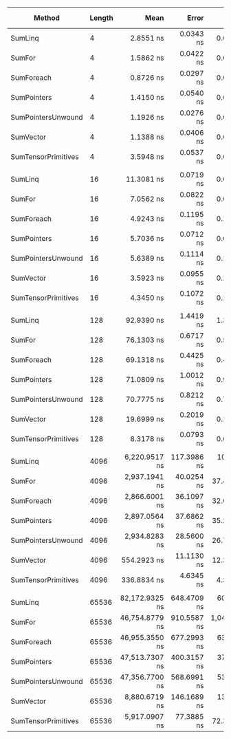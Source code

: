 ﻿| Method              | Length | Mean           | Error       | StdDev        | Ratio | RatioSD | Allocated | Alloc Ratio |
|-------------------- |------- |---------------:|------------:|--------------:|------:|--------:|----------:|------------:|
| SumLinq             | 4      |      2.8551 ns |   0.0343 ns |     0.0286 ns |  1.80 |    0.04 |         - |          NA |
| SumFor              | 4      |      1.5862 ns |   0.0422 ns |     0.0374 ns |  1.00 |    0.03 |         - |          NA |
| SumForeach          | 4      |      0.8726 ns |   0.0297 ns |     0.0278 ns |  0.55 |    0.02 |         - |          NA |
| SumPointers         | 4      |      1.4150 ns |   0.0540 ns |     0.0683 ns |  0.89 |    0.05 |         - |          NA |
| SumPointersUnwound  | 4      |      1.1926 ns |   0.0276 ns |     0.0258 ns |  0.75 |    0.02 |         - |          NA |
| SumVector           | 4      |      1.1388 ns |   0.0406 ns |     0.0360 ns |  0.72 |    0.03 |         - |          NA |
| SumTensorPrimitives | 4      |      3.5948 ns |   0.0537 ns |     0.0502 ns |  2.27 |    0.06 |         - |          NA |
|                     |        |                |             |               |       |         |           |             |
| SumLinq             | 16     |     11.3081 ns |   0.0719 ns |     0.0673 ns |  1.60 |    0.02 |         - |          NA |
| SumFor              | 16     |      7.0562 ns |   0.0822 ns |     0.0729 ns |  1.00 |    0.01 |         - |          NA |
| SumForeach          | 16     |      4.9243 ns |   0.1195 ns |     0.1279 ns |  0.70 |    0.02 |         - |          NA |
| SumPointers         | 16     |      5.7036 ns |   0.0712 ns |     0.0595 ns |  0.81 |    0.01 |         - |          NA |
| SumPointersUnwound  | 16     |      5.6389 ns |   0.1114 ns |     0.1094 ns |  0.80 |    0.02 |         - |          NA |
| SumVector           | 16     |      3.5923 ns |   0.0955 ns |     0.1022 ns |  0.51 |    0.01 |         - |          NA |
| SumTensorPrimitives | 16     |      4.3450 ns |   0.1072 ns |     0.1053 ns |  0.62 |    0.02 |         - |          NA |
|                     |        |                |             |               |       |         |           |             |
| SumLinq             | 128    |     92.9390 ns |   1.4419 ns |     1.3487 ns |  1.22 |    0.02 |         - |          NA |
| SumFor              | 128    |     76.1303 ns |   0.6717 ns |     0.5955 ns |  1.00 |    0.01 |         - |          NA |
| SumForeach          | 128    |     69.1318 ns |   0.4425 ns |     0.4139 ns |  0.91 |    0.01 |         - |          NA |
| SumPointers         | 128    |     71.0809 ns |   1.0012 ns |     0.9365 ns |  0.93 |    0.01 |         - |          NA |
| SumPointersUnwound  | 128    |     70.7775 ns |   0.8212 ns |     0.7681 ns |  0.93 |    0.01 |         - |          NA |
| SumVector           | 128    |     19.6999 ns |   0.2019 ns |     0.1889 ns |  0.26 |    0.00 |         - |          NA |
| SumTensorPrimitives | 128    |      8.3178 ns |   0.0793 ns |     0.0703 ns |  0.11 |    0.00 |         - |          NA |
|                     |        |                |             |               |       |         |           |             |
| SumLinq             | 4096   |  6,220.9517 ns | 117.3986 ns |   104.0708 ns |  2.12 |    0.04 |         - |          NA |
| SumFor              | 4096   |  2,937.1941 ns |  40.0254 ns |    37.4398 ns |  1.00 |    0.02 |         - |          NA |
| SumForeach          | 4096   |  2,866.6001 ns |  36.1097 ns |    32.0103 ns |  0.98 |    0.02 |         - |          NA |
| SumPointers         | 4096   |  2,897.0564 ns |  37.6862 ns |    35.2517 ns |  0.99 |    0.02 |         - |          NA |
| SumPointersUnwound  | 4096   |  2,934.8283 ns |  28.5600 ns |    26.7150 ns |  1.00 |    0.02 |         - |          NA |
| SumVector           | 4096   |    554.2923 ns |  11.1130 ns |    12.3521 ns |  0.19 |    0.00 |         - |          NA |
| SumTensorPrimitives | 4096   |    336.8834 ns |   4.6345 ns |     4.3351 ns |  0.11 |    0.00 |         - |          NA |
|                     |        |                |             |               |       |         |           |             |
| SumLinq             | 65536  | 82,172.9325 ns | 648.4709 ns |   606.5801 ns |  1.76 |    0.04 |         - |          NA |
| SumFor              | 65536  | 46,754.8779 ns | 910.5587 ns | 1,048.6007 ns |  1.00 |    0.03 |         - |          NA |
| SumForeach          | 65536  | 46,955.3550 ns | 677.2993 ns |   633.5462 ns |  1.00 |    0.03 |         - |          NA |
| SumPointers         | 65536  | 47,513.7307 ns | 400.3157 ns |   374.4556 ns |  1.02 |    0.02 |         - |          NA |
| SumPointersUnwound  | 65536  | 47,356.7700 ns | 568.6991 ns |   531.9615 ns |  1.01 |    0.02 |         - |          NA |
| SumVector           | 65536  |  8,880.6719 ns | 146.1689 ns |   136.7264 ns |  0.19 |    0.01 |         - |          NA |
| SumTensorPrimitives | 65536  |  5,917.0907 ns |  77.3885 ns |    72.3892 ns |  0.13 |    0.00 |         - |          NA |